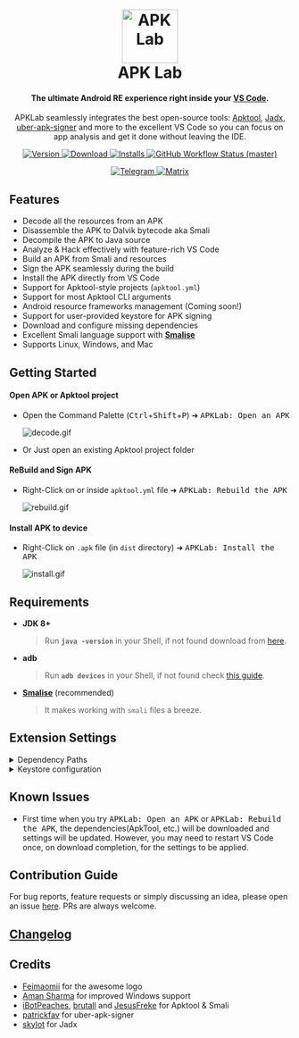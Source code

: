 <h1 align="center">
  <a href="https://github.com/surendrajat/apklab">
    <img src="https://raw.githubusercontent.com/surendrajat/apklab/master/assets/icon.png" alt="APK Lab" height="96px" width="100px">
  </a>
  <br>
  APK Lab
</h1>

<h4 align="center">
The ultimate Android RE experience right inside your <a href="https://code.visualstudio.com/">VS Code</a>.
</h4>

<p align="center">
APKLab seamlessly integrates the best open-source tools: <a href="https://github.com/ibotpeaches/apktool/">Apktool</a>, <a href="https://github.com/skylot/jadx">Jadx</a>, <a href="https://github.com/patrickfav/uber-apk-signer">uber-apk-signer</a> and more to the excellent VS Code so you can focus on app analysis and get it done without leaving the IDE.
</p>

<p align="center">
    <a href="https://marketplace.visualstudio.com/items?itemName=Surendrajat.apklab">
        <img alt="Version" src="https://img.shields.io/visual-studio-marketplace/v/surendrajat.apklab?color=a69&labelColor=000">
    </a>
    <a href="https://open-vsx.org/extension/Surendrajat/apklab">
        <img alt="Download" src="https://img.shields.io/static/v1?label=get from&message=open-vsx&color=629&labelColor=000">
    </a>
    <a href="https://marketplace.visualstudio.com/items?itemName=Surendrajat.apklab">
        <img alt="Installs" src="https://img.shields.io/visual-studio-marketplace/i/surendrajat.apklab?logo=visual-studio-code&logoColor=blue&labelColor=000&color=blue">
    </a>
    <a href="https://github.com/Surendrajat/APKLab/actions?query=workflow%3AAPKLab">
        <img alt="GitHub Workflow Status (master)" src="https://img.shields.io/github/workflow/status/surendrajat/apklab/APKLab/master?logo=github&labelColor=black">
    </a>
</p>
<p align="center">
    <a href="https://t.me/apklab_re">
        <img alt="Telegram" src="https://img.shields.io/badge/telegram-eff?logo=telegram">
    </a>
    <a href="https://matrix.to/#/#apklab:matrix.org">
        <img alt="Matrix" src="https://img.shields.io/badge/matrix-f5faef?logo=matrix&logoColor=black">
    </a>
</p>

## Features

- Decode all the resources from an APK
- Disassemble the APK to Dalvik bytecode aka Smali
- Decompile the APK to Java source
- Analyze & Hack effectively with feature-rich VS Code
- Build an APK from Smali and resources
- Sign the APK seamlessly during the build
- Install the APK directly from VS Code
- Support for Apktool-style projects (`apktool.yml`)
- Support for most Apktool CLI arguments
- Android resource frameworks management (Coming soon!)
- Support for user-provided keystore for APK signing
- Download and configure missing dependencies
- Excellent Smali language support with [**Smalise**](https://marketplace.visualstudio.com/items?itemName=LoyieKing.smalise)
- Supports Linux, Windows, and Mac

## Getting Started

#### Open APK or Apktool project

- Open the Command Palette (<kbd>Ctrl</kbd>+<kbd>Shift</kbd>+<kbd>P</kbd>) ➜ <kbd>APKLab: Open an APK</kbd>

  ![decode.gif](https://github.com/Surendrajat/APKLab/raw/master/assets/decode.gif)

- Or Just open an existing Apktool project folder

#### ReBuild and Sign APK
  
- Right-Click on or inside `apktool.yml` file ➜ <kbd>APKLab: Rebuild the APK</kbd>

  ![rebuild.gif](https://github.com/Surendrajat/APKLab/raw/master/assets/rebuild.gif)

#### Install APK to device
  
- Right-Click on `.apk` file (in `dist` directory) ➜ <kbd>APKLab: Install the APK</kbd>

  ![install.gif](https://github.com/Surendrajat/APKLab/raw/master/assets/install.gif)

## Requirements

- **JDK 8+**
  >Run **`java -version`** in your Shell, if not found download from [here](https://adoptopenjdk.net/).
- **adb**
  >Run **`adb devices`** in your Shell, if not found check [this guide](https://www.xda-developers.com/install-adb-windows-macos-linux/).

- [**Smalise**](https://marketplace.visualstudio.com/items?itemName=LoyieKing.smalise) (recommended)
  >It makes working with `smali` files a breeze.

## Extension Settings

<details>
  <summary>Dependency Paths</summary>

- **`apklab.apktoolPath`**: Full Path of `apktool.jar`. If you want to use a different version of it, change it like:

  `"apklab.apktoolPath": "/home/oozer/downloads/apktool_2.4.1.jar"`

- **`apklab.apkSignerPath`**: Full Path of `uber-apk-signer.jar`. If you want to use a different version of it, change it like:

  `"apklab.apkSignerPath": "/home/oozer/downloads/uber-apk-signer-1.1.0.jar"`

- **`apklab.jadxDirPath`**: Full Path of `jadx-x.y.z` dir. If you want to use a different version of it, change it like:
  
  `"apklab.jadxDirPath": "/home/oozer/downloads/jadx-1.1.0"`

</details>
<details>
  <summary>Keystore configuration</summary>

- **`apklab.keystorePath`**: Put the absolute path of your **Java keystore**(`.jks` or `.keystore`) file here.

  `"apklab.keystorePath": "/home/oozer/downloads/debug.keystore"`

- **`apklab.keystorePassword`**: Put the **password** of your keystore here.

- **`apklab.keyAlias`**: Put the **alias** of the used key in the keystore here.

- **`apklab.keyPassword`**: Put the **password** of the used key in the keystore here.

</details>

## Known Issues

- First time when you try <kbd>APKLab: Open an APK</kbd> or <kbd>APKLab: Rebuild the APK</kbd>, the dependencies(ApkTool, etc.) will be downloaded and settings will be updated. However, you may need to restart VS Code once, on download completion, for the settings to be applied.

## Contribution Guide

  For bug reports, feature requests or simply discussing an idea, please open an issue [here](https://github.com/Surendrajat/APKLab/issues). PRs are always welcome.

## [Changelog](https://github.com/Surendrajat/APKLab/blob/master/CHANGELOG.md)

## Credits

- [Feimaomii](https://github.com/Feimaomii) for the awesome logo
- [Aman Sharma](https://github.com/amsharma44) for improved Windows support
- [iBotPeaches](https://github.com/iBotPeaches), [brutall](https://github.com/brutall) and [JesusFreke](https://github.com/JesusFreke) for Apktool & Smali
- [patrickfav](https://github.com/patrickfav) for uber-apk-signer
- [skylot](https://github.com/skylot) for Jadx
